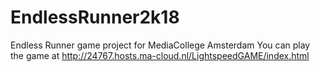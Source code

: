 # EndlessRunner2k18
Endless Runner game project for MediaCollege Amsterdam
You can play the game at http://24767.hosts.ma-cloud.nl/LightspeedGAME/index.html
